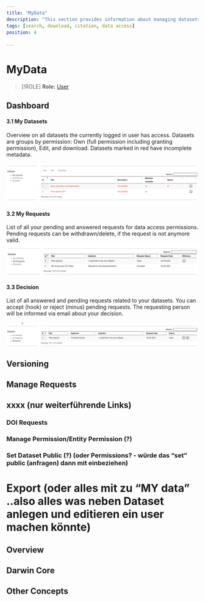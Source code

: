 ```yaml
---
title: "MyData"
description: "This section provides information about managing datasets, including versioning, requests, and exporting data."
tags: [search, download, citation, data access]
position: 4

---
```


# MyData
> [!ROLE]
> __Role:__ [User](../docs/General/#roles)
## Dashboard
#### 3.1 My Datasets
Overview on all datasets the currently logged in user has access. Datasets are groups by permission: Own (full permission including granting permission), Edit, and download.
Datasets marked in red have incomplete metadata.

![image info](https://github.com/BEXIS2/Documents/raw/master/Manuals/DDM/Images/dashboard.png)


#### 3.2 My Requests
List of all your pending and answered requests for data access permissions. Pending requests can be withdrawn/delete, if the request is not anymore valid.
![image info](https://github.com/BEXIS2/Documents/raw/master/Manuals/DDM/Images/Requests.png)


#### 3.3 Decision
List of all answered and pending requests related to your datasets. You can accept (hook) or reject (minus) pending requests. The requesting person will be informed via email about your decision.

![image info](https://github.com/BEXIS2/Documents/raw/master/Manuals/DDM/Images/decision.png)



## Versioning
## Manage Requests
## xxxx (nur weiterführende Links)
### DOI Requests
### Manage Permission/Entity Permission (?)
### Set Dataset Public (?) (oder Permissions? - würde das “set” public (anfragen) dann mit einbeziehen)

# Export (oder alles mit zu “MY data” ..also alles was neben Dataset anlegen und editieren ein user machen könnte)
## Overview
## Darwin Core
## Other Concepts